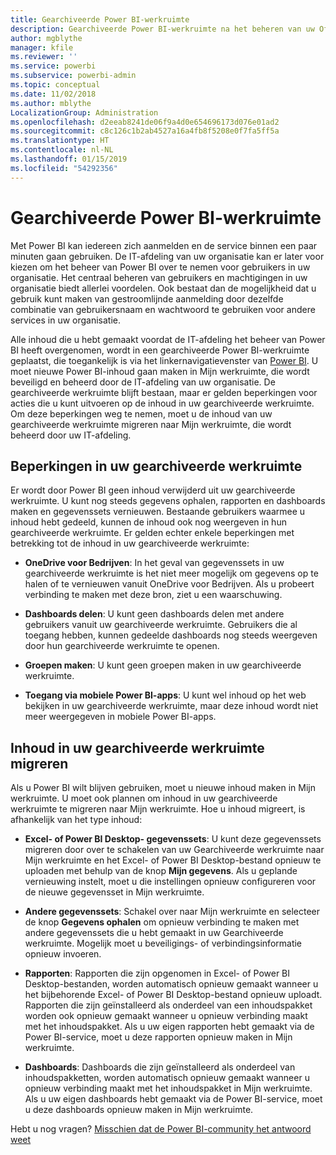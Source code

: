 ```yaml
---
title: Gearchiveerde Power BI-werkruimte
description: Gearchiveerde Power BI-werkruimte na het beheren van uw Office 365-tenant
author: mgblythe
manager: kfile
ms.reviewer: ''
ms.service: powerbi
ms.subservice: powerbi-admin
ms.topic: conceptual
ms.date: 11/02/2018
ms.author: mblythe
LocalizationGroup: Administration
ms.openlocfilehash: d2eeab8241de06f9a4d0e654696173d076e01ad2
ms.sourcegitcommit: c8c126c1b2ab4527a16a4fb8f5208e0f7fa5ff5a
ms.translationtype: HT
ms.contentlocale: nl-NL
ms.lasthandoff: 01/15/2019
ms.locfileid: "54292356"
---
```

# <a name="power-bi-archived-workspace"></a>Gearchiveerde Power BI-werkruimte

Met Power BI kan iedereen zich aanmelden en de service binnen een paar minuten gaan gebruiken.  De IT-afdeling van uw organisatie kan er later voor kiezen om het beheer van Power BI over te nemen voor gebruikers in uw organisatie.  Het centraal beheren van gebruikers en machtigingen in uw organisatie biedt allerlei voordelen. Ook bestaat dan de mogelijkheid dat u gebruik kunt maken van gestroomlijnde aanmelding door dezelfde combinatie van gebruikersnaam en wachtwoord te gebruiken voor andere services in uw organisatie.

Alle inhoud die u hebt gemaakt voordat de IT-afdeling het beheer van Power BI heeft overgenomen, wordt in een gearchiveerde Power BI-werkruimte geplaatst, die toegankelijk is via het linkernavigatievenster van [Power BI](https://app.powerbi.com). U moet nieuwe Power BI-inhoud gaan maken in Mijn werkruimte, die wordt beveiligd en beheerd door de IT-afdeling van uw organisatie.  De gearchiveerde werkruimte blijft bestaan, maar er gelden beperkingen voor acties die u kunt uitvoeren op de inhoud in uw gearchiveerde werkruimte.  Om deze beperkingen weg te nemen, moet u de inhoud van uw gearchiveerde werkruimte migreren naar Mijn werkruimte, die wordt beheerd door uw IT-afdeling.

## <a name="restrictions-in-your-archived-workspace"></a>Beperkingen in uw gearchiveerde werkruimte

Er wordt door Power BI geen inhoud verwijderd uit uw gearchiveerde werkruimte. U kunt nog steeds gegevens ophalen, rapporten en dashboards maken en gegevenssets vernieuwen. Bestaande gebruikers waarmee u inhoud hebt gedeeld, kunnen de inhoud ook nog weergeven in hun gearchiveerde werkruimte. Er gelden echter enkele beperkingen met betrekking tot de inhoud in uw gearchiveerde werkruimte:

* **OneDrive voor Bedrijven**: In het geval van gegevenssets in uw gearchiveerde werkruimte is het niet meer mogelijk om gegevens op te halen of te vernieuwen vanuit OneDrive voor Bedrijven.  Als u probeert verbinding te maken met deze bron, ziet u een waarschuwing.

* **Dashboards delen**: U kunt geen dashboards delen met andere gebruikers vanuit uw gearchiveerde werkruimte.  Gebruikers die al toegang hebben, kunnen gedeelde dashboards nog steeds weergeven door hun gearchiveerde werkruimte te openen.

* **Groepen maken**: U kunt geen groepen maken in uw gearchiveerde werkruimte.

* **Toegang via mobiele Power BI-apps**: U kunt wel inhoud op het web bekijken in uw gearchiveerde werkruimte, maar deze inhoud wordt niet meer weergegeven in mobiele Power BI-apps.

## <a name="migrating-content-in-your-archived-workspace"></a>Inhoud in uw gearchiveerde werkruimte migreren

Als u Power BI wilt blijven gebruiken, moet u nieuwe inhoud maken in Mijn werkruimte. U moet ook plannen om inhoud in uw gearchiveerde werkruimte te migreren naar Mijn werkruimte.  Hoe u inhoud migreert, is afhankelijk van het type inhoud:

* **Excel- of Power BI Desktop- gegevenssets**: U kunt deze gegevenssets migreren door over te schakelen van uw Gearchiveerde werkruimte naar Mijn werkruimte en het Excel- of Power BI Desktop-bestand opnieuw te uploaden met behulp van de knop **Mijn gegevens**.  Als u geplande vernieuwing instelt, moet u die instellingen opnieuw configureren voor de nieuwe gegevensset in Mijn werkruimte.

* **Andere gegevenssets**: Schakel over naar Mijn werkruimte en selecteer de knop **Gegevens ophalen** om opnieuw verbinding te maken met andere gegevenssets die u hebt gemaakt in uw Gearchiveerde werkruimte.  Mogelijk moet u beveiligings- of verbindingsinformatie opnieuw invoeren.

* **Rapporten**: Rapporten die zijn opgenomen in Excel- of Power BI Desktop-bestanden, worden automatisch opnieuw gemaakt wanneer u het bijbehorende Excel- of Power BI Desktop-bestand opnieuw uploadt. Rapporten die zijn geïnstalleerd als onderdeel van een inhoudspakket worden ook opnieuw gemaakt wanneer u opnieuw verbinding maakt met het inhoudspakket. Als u uw eigen rapporten hebt gemaakt via de Power BI-service, moet u deze rapporten opnieuw maken in Mijn werkruimte.

* **Dashboards**: Dashboards die zijn geïnstalleerd als onderdeel van inhoudspakketten, worden automatisch opnieuw gemaakt wanneer u opnieuw verbinding maakt met het inhoudspakket in Mijn werkruimte. Als u uw eigen dashboards hebt gemaakt via de Power BI-service, moet u deze dashboards opnieuw maken in Mijn werkruimte.

Hebt u nog vragen? [Misschien dat de Power BI-community het antwoord weet](http://community.powerbi.com/)

